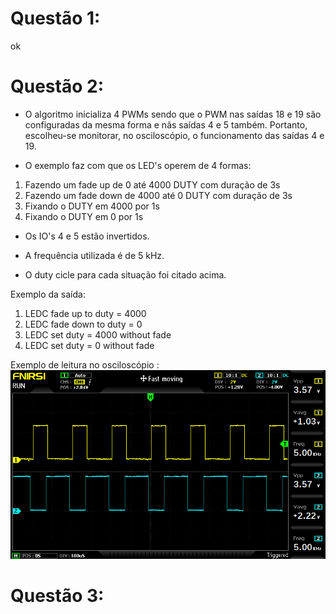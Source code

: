 # Questão 1: 
ok

# Questão 2: 
- O algoritmo inicializa 4 PWMs sendo que o PWM nas saídas 18 e 19 são configuradas da mesma forma e nãs saídas 4 e 5 também. Portanto, escolheu-se monitorar, no osciloscópio, o funcionamento das saídas 4 e 19.

- O exemplo faz com que os LED's operem de 4 formas:
1. Fazendo um fade up de 0 até 4000 DUTY com duração de 3s
2. Fazendo um fade down de 4000 até 0 DUTY com duração de 3s
3. Fixando o DUTY em 4000 por 1s
4. Fixando o DUTY em 0 por 1s

- Os IO's 4 e 5 estão invertidos.

- A frequência utilizada é de 5 kHz.

- O duty cicle para cada situação foi citado acima.

Exemplo da saída:

1. LEDC fade up to duty = 4000
2. LEDC fade down to duty = 0
3. LEDC set duty = 4000 without fade
4. LEDC set duty = 0 without fade

Exemplo de leitura no osciloscópio :
![alt text](img/2.bmp)

# Questão 3:

